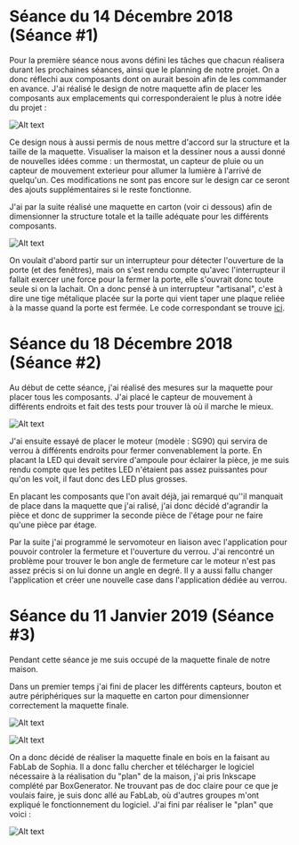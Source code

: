 # Séance du 14 Décembre 2018 (Séance #1)

Pour la première séance nous avons défini les tâches que chacun réalisera durant les prochaines séances, ainsi que le planning de notre projet.
On a donc réflechi aux composants dont on aurait besoin afin de les commander en avance. J'ai réalisé le design de notre maquette afin de placer les composants aux emplacements qui corresponderaient le plus à notre idée du projet :

![Alt text](https://github.com/LesDeuxM/Projet-Maison-Connectee/blob/master/Annexe/design.jpg?raw=true "Design")

Ce design nous à aussi permis de nous mettre d'accord sur la structure et la taille de la maquette. Visualiser la maison et la dessiner nous a aussi donné de nouvelles idées comme : un thermostat, un capteur de pluie ou un capteur de mouvement exterieur pour allumer la lumière à l'arrivé de quelqu'un. Ces modifications ne sont pas encore sur le design car ce seront des ajouts supplémentaires si le reste fonctionne.


J'ai par la suite réalisé une maquette en carton (voir ci dessous) afin de dimensionner la structure totale et la taille adéquate pour les différents composants.

![Alt text](https://github.com/LesDeuxM/Projet-Maison-Connectee/blob/master/Annexe/maquette1.jpg?raw=true "Maquette")


On voulait d'abord partir sur un interrupteur pour détecter l'ouverture de la porte (et des fenêtres), mais on s'est rendu compte qu'avec l'interrupteur il fallait exercer une force pour la fermer la porte, elle s'ouvrait donc toute seule si on la lachait.
On a donc pensé à un interrupteur "artisanal", c'est à dire une tige métalique placée sur la porte qui vient taper une plaque reliée à la masse quand la porte est fermée.
Le code correspondant se trouve [ici](https://github.com/LesDeuxM/Projet-Maison-Connectee/blob/master/Projet/ouverturePorte/ouverturePorte.ino).
      
      
# Séance du 18 Décembre 2018 (Séance #2)

Au début de cette séance, j'ai réalisé des mesures sur la maquette pour placer tous les composants. J'ai placé le capteur de mouvement à différents endroits et fait des tests pour trouver là où il marche le mieux. 

![Alt text](https://github.com/LesDeuxM/Projet-Maison-Connectee/blob/master/Annexe/MiseEnPlace_Capteur.jpg?raw=true "Capteur")
      


J'ai ensuite essayé de placer le moteur (modèle : SG90) qui servira de verrou à différents endroits pour fermer convenablement la porte.
En placant la LED qui devait servire d'ampoule pour éclairer la pièce, je me suis rendu compte que les petites LED n'étaient pas assez puissantes pour qu'on les voit, il faut donc des LED plus grosses.

En placant les composants que l'on avait déjà, jai remarqué qu''il manquait de place dans la maquette que j'ai ralisé, j'ai donc décidé d'agrandir la pièce et donc de supprimer la seconde pièce de l'étage pour ne faire qu'une pièce par étage.

Par la suite j'ai programmé le servomoteur en liaison avec l'application pour pouvoir controler la fermeture et l'ouverture du verrou. J'ai rencontré un problème pour trouver le bon angle de fermeture car le moteur n'est pas assez précis si on lui donne un angle en degré. 
Il y a aussi fallu changer l'application et créer une nouvelle case dans l'application dédiée au verrou.


# Séance du 11 Janvier 2019 (Séance #3)

Pendant cette séance je me suis occupé de la maquette finale de notre maison. 

Dans un premier temps j'ai fini de placer les différents capteurs, bouton et autre périphériques sur la maquette en carton pour dimensionner correctement la maquette finale. 

![Alt text](https://github.com/LesDeuxM/Projet-Maison-Connectee/blob/master/Annexe/EmplacementDuMoteur.jpg?raw=true "Moteur")

![Alt text](https://github.com/LesDeuxM/Projet-Maison-Connectee/blob/master/Annexe/EmplacementSonette.jpg?raw=true "Sonette")

On a donc décidé de réaliser la maquette finale en bois en la faisant au FabLab de Sophia.  Il a donc fallu chercher et télécharger le logiciel nécessaire à la réalisation du "plan" de la maison, j'ai pris Inkscape complété par BoxGenerator. Ne trouvant pas de doc claire pour ce que je voulais faire, je suis donc allé au FabLab, où d'autres groupes m'ont expliqué le fonctionnement du logiciel. J'ai fini par réaliser le "plan" que voici :

![Alt text](https://github.com/LesDeuxM/Projet-Maison-Connectee/blob/master/Annexe/PlanMaisonEnBois.jpg?raw=true "Plan")
      


